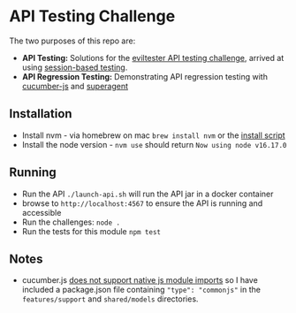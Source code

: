# API Testing Challenge

The two purposes of this repo are: 
* **API Testing:** Solutions for the [eviltester API testing challenge](https://www.eviltester.com/page/tools/apichallenges/), arrived at using [session-based testing](https://www.satisfice.com/download/session-based-test-management). 
* **API Regression Testing:** Demonstrating API regression testing with [cucumber-js](https://github.com/cucumber/cucumber-js) and [superagent](https://github.com/visionmedia/superagent)

## Installation

* Install nvm - via homebrew on mac `brew install nvm` or the [install script](https://github.com/nvm-sh/nvm)
* Install the node version - `nvm use` should return `Now using node v16.17.0` 

## Running 

* Run the API `./launch-api.sh` will run the API jar in a docker container
* browse to `http://localhost:4567` to ensure the API is running and accessible
* Run the challenges: `node .`
* Run the tests for this module `npm test`

## Notes

* cucumber.js [does not support native js module imports](https://github.com/cucumber/cucumber-js/issues/1304) so I have included a package.json file containing `"type": "commonjs"` in the `features/support` and `shared/models` directories. 